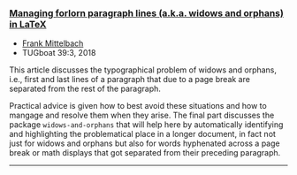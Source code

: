 

### <a href="{{site.baseurl}}/publications/2018-FMi-TUB-tb123mitt-widows.pdf" target="_blank" onclick="vgwPixelCall('160b2a0b050a45dd809809405db26e90');">Managing forlorn paragraph lines (a.k.a. widows and orphans) in LaTeX</a>

+ [Frank Mittelbach]({{site.baseurl}}/about/team/#frank-mittelbach)
+ TUGboat 39:3, 2018 


This article discusses the typographical problem of widows and
orphans, i.e., first and last lines of a paragraph that due to a page
break are separated from the rest of the paragraph.

Practical advice is given how to best avoid these situations and how
to mangage and resolve them when they arise.  The final part discusses
the package `widows-and-orphans` that will help here by automatically
identifying and highlighting the problematical place in a longer
document, in fact not just for widows and orphans but also for words
hyphenated across a page break or math displays that got separated
from their preceding paragraph.



***

